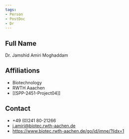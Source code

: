 ```yaml
---
tags: 
- Person
- PostDoc
- Dr
---
```

## Full Name
Dr. Jamshid Amiri Moghaddam

## Affiliations
- Biotechnology
- RWTH Aaachen
- [[SPP-2451-Project04]]
## Contact
- +49 (0)241 80-21266
- j.amiri@biotec.rwth-aachen.de
- https://www.biotec.rwth-aachen.de/go/id/imne/?lidx=1
